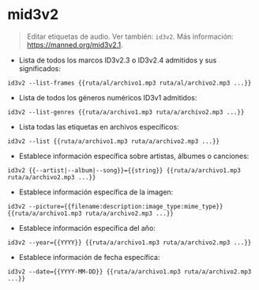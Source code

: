 # mid3v2

> Editar etiquetas de audio.
> Ver también: `id3v2`.
> Más información: <https://manned.org/mid3v2.1>.

- Lista de todos los marcos ID3v2.3 o ID3v2.4 admitidos y sus significados:

`id3v2 --list-frames {{ruta/al/archivo1.mp3 ruta/al/archivo2.mp3 ...}}`

- Lista de todos los géneros numéricos ID3v1 admitidos:

`id3v2 --list-genres {{ruta/a/archivo1.mp3 ruta/a/archivo2.mp3 ...}}`

- Lista todas las etiquetas en archivos específicos:

`id3v2 --list {{ruta/a/archivo1.mp3 ruta/a/archivo2.mp3 ...}}`

- Establece información específica sobre artistas, álbumes o canciones:

`id3v2 {{--artist|--album|--song}}={{string}} {{ruta/a/archivo1.mp3 ruta/a/archivo2.mp3 ...}}`

- Establece información específica de la imagen:

`id3v2 --picture={{filename:description:image_type:mime_type}} {{ruta/a/archivo1.mp3 ruta/a/archivo2.mp3 ...}}`

- Establece información específica del año:

`id3v2 --year={{YYYY}} {{ruta/a/archivo1.mp3 ruta/a/archivo2.mp3 ...}}`

- Establece información de fecha específica:

`id3v2 --date={{YYYY-MM-DD}} {{ruta/a/archivo1.mp3 ruta/a/archivo2.mp3 ...}}`
